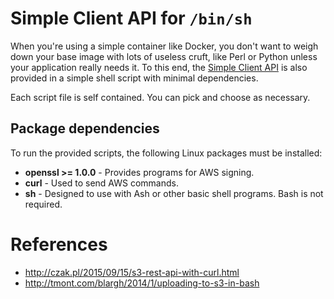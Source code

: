 # Simple Client API for `/bin/sh`

When you're using a simple container like Docker, you don't want to weigh down
your base image with lots of useless cruft, like Perl or Python unless your
application really needs it.  To this end, the [Simple Client API](../../docs/contract.md)
is also provided in a simple shell script with minimal dependencies.

Each script file is self contained.  You can pick and choose as necessary.


## Package dependencies

To run the provided scripts, the following Linux packages must be installed:

* **openssl >= 1.0.0** - Provides programs for AWS signing.
* **curl** - Used to send AWS commands.
* **sh** - Designed to use with Ash or other basic shell programs.  Bash is not required.





# References

* http://czak.pl/2015/09/15/s3-rest-api-with-curl.html
* http://tmont.com/blargh/2014/1/uploading-to-s3-in-bash
